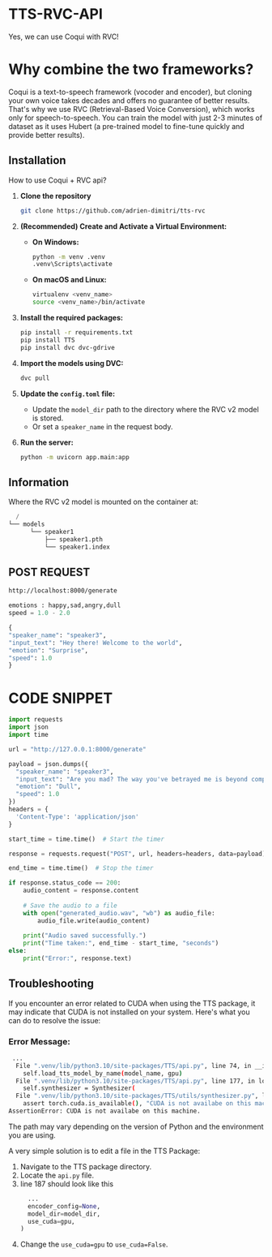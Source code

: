 
# TTS-RVC-API

Yes, we can use Coqui with RVC!

# Why combine the two frameworks?

Coqui is a text-to-speech framework (vocoder and encoder), but cloning your own voice takes decades and offers no guarantee of better results. That's why we use RVC (Retrieval-Based Voice Conversion), which works only for speech-to-speech. You can train the model with just 2-3 minutes of dataset as it uses Hubert (a pre-trained model to fine-tune quickly and provide better results).


## Installation

How to use Coqui + RVC api?

1. **Clone the repository**

    ```bash
    git clone https://github.com/adrien-dimitri/tts-rvc
    ```

2. **(Recommended) Create and Activate a Virtual Environment:**

   - **On Windows:**

     ```bash
     python -m venv .venv
     .venv\Scripts\activate
     ```

   - **On macOS and Linux:**

     ```bash
     virtualenv <venv_name>
     source <venv_name>/bin/activate
     ```

3. **Install the required packages:**

    ```bash
    pip install -r requirements.txt
    pip install TTS
    pip install dvc dvc-gdrive
    ```

4. **Import the models using DVC:**

    ```bash
    dvc pull
    ```

5. **Update the `config.toml` file:**

    - Update the `model_dir` path to the directory where the RVC v2 model is stored.
    - Or set a `speaker_name` in the request body.


6. **Run the server:**

    ```bash
    python -m uvicorn app.main:app
    ```


## Information

Where the RVC v2 model is mounted on the container at:

```python
  /
└── models
      └── speaker1
          ├── speaker1.pth
          └── speaker1.index
```


## POST REQUEST

```bash
http://localhost:8000/generate
```

```python
emotions : happy,sad,angry,dull
speed = 1.0 - 2.0
```

```python
{
"speaker_name": "speaker3",
"input_text": "Hey there! Welcome to the world",
"emotion": "Surprise",
"speed": 1.0
}
```
   
# CODE SNIPPET

```python
import requests
import json
import time

url = "http://127.0.0.1:8000/generate"

payload = json.dumps({
  "speaker_name": "speaker3",
  "input_text": "Are you mad? The way you've betrayed me is beyond comprehension, a slap in the face that's left me boiling with an anger so intense it's as if you've thrown gasoline on a fire, utterly destroying any trust that was left.",
  "emotion": "Dull",
  "speed": 1.0
})
headers = {
  'Content-Type': 'application/json'
}

start_time = time.time()  # Start the timer

response = requests.request("POST", url, headers=headers, data=payload)

end_time = time.time()  # Stop the timer

if response.status_code == 200:
    audio_content = response.content
    
    # Save the audio to a file
    with open("generated_audio.wav", "wb") as audio_file:
        audio_file.write(audio_content)
        
    print("Audio saved successfully.")
    print("Time taken:", end_time - start_time, "seconds")
else:
    print("Error:", response.text)
```


## Troubleshooting

If you encounter an error related to CUDA when using the TTS package, it may indicate that CUDA is not installed on your system. Here's what you can do to resolve the issue:

### Error Message:

```bash
 ...
  File ".venv/lib/python3.10/site-packages/TTS/api.py", line 74, in __init__
    self.load_tts_model_by_name(model_name, gpu)
  File ".venv/lib/python3.10/site-packages/TTS/api.py", line 177, in load_tts_model_by_name
    self.synthesizer = Synthesizer(
  File ".venv/lib/python3.10/site-packages/TTS/utils/synthesizer.py", line 90, in __init__
    assert torch.cuda.is_available(), "CUDA is not availabe on this machine."
AssertionError: CUDA is not availabe on this machine.
```
The path may vary depending on the version of Python and the environment you are using.

A very simple solution is to edit a file in the TTS Package:

1. Navigate to the TTS package directory.
2. Locate the `api.py` file.
3. line 187 should look like this 
    ```python
      ...
      encoder_config=None,
      model_dir=model_dir,
      use_cuda=gpu,
    )
    ```
4. Change the `use_cuda=gpu` to `use_cuda=False`.